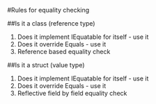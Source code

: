 #Rules for equality checking


##Is it a class (reference type)
  1. Does it implement IEquatable<T> for itself - use it
  2. Does it override Equals - use it
  3. Reference based equality check

##Is it a struct (value type)
  1. Does it implement IEquatable<T> for itself - use it
  2. Does it override Equals - use it
  3. Reflective field by field equality check
